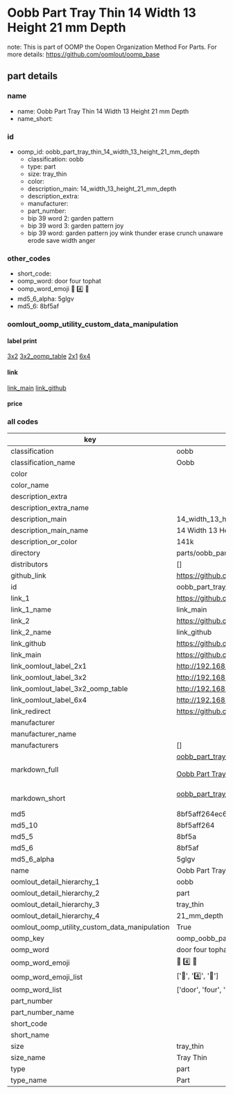 # Oobb Part Tray Thin 14 Width 13 Height 21 mm Depth  

note: This is part of OOMP the Oopen Organization Method For Parts. For more details: https://github.com/oomlout/oomp_base

##  part details
  







### name
* name: Oobb Part Tray Thin 14 Width 13 Height 21 mm Depth
* name_short: 
### id
* oomp_id: oobb_part_tray_thin_14_width_13_height_21_mm_depth
  * classification: oobb
  * type: part
  * size: tray_thin
  * color: 
  * description_main: 14_width_13_height_21_mm_depth
  * description_extra: 
  * manufacturer: 
  * part_number: 
  * bip 39 word 2: garden pattern
  * bip 39 word 3: garden pattern joy
  * bip 39 word: garden pattern joy wink thunder erase crunch unaware erode save width anger

### other_codes
* short_code: 
* oomp_word: door four tophat
* oomp_word_emoji :door: :four: :tophat:
* md5_6_alpha: 5glgv
* md5_6: 8bf5af






### oomlout_oomp_utility_custom_data_manipulation
#### label print
[3x2](http://192.168.1.245:1112/?label=oomp%205glgv)
[3x2_oomp_table](http://192.168.1.108:1112/?label=oomp%205glgv)
[2x1](http://192.168.1.242:1112/?label=oomp%205glgv)
[6x4](http://192.168.1.55:1112/?label=oomp%205glgv)    

#### link

[link_main](https://github.com/oomlout/oomlout_oomp_version_1_messy/tree/main/parts/oobb_part_tray_thin_14_width_13_height_21_mm_depth) [link_github](https://github.com/oomlout/oomlout_oomp_version_1_messy/tree/main/parts/oobb_part_tray_thin_14_width_13_height_21_mm_depth)                             

#### price







### all codes 
| key | value |  
| --- | --- |  
| classification | oobb |  
| classification_name | Oobb |  
| color |  |  
| color_name |  |  
| description_extra |  |  
| description_extra_name |  |  
| description_main | 14_width_13_height_21_mm_depth |  
| description_main_name | 14 Width 13 Height 21 mm Depth |  
| description_or_color | 141k |  
| directory | parts/oobb_part_tray_thin_14_width_13_height_21_mm_depth |  
| distributors | [] |  
| github_link | https://github.com/oomlout/oomlout_oomp_part_src/tree/main/parts/oobb_part_tray_thin_14_width_13_height_21_mm_depth |  
| id | oobb_part_tray_thin_14_width_13_height_21_mm_depth |  
| link_1 | https://github.com/oomlout/oomlout_oomp_version_1_messy/tree/main/parts/oobb_part_tray_thin_14_width_13_height_21_mm_depth |  
| link_1_name | link_main |  
| link_2 | https://github.com/oomlout/oomlout_oomp_version_1_messy/tree/main/parts/oobb_part_tray_thin_14_width_13_height_21_mm_depth |  
| link_2_name | link_github |  
| link_github | https://github.com/oomlout/oomlout_oomp_version_1_messy/tree/main/parts/oobb_part_tray_thin_14_width_13_height_21_mm_depth |  
| link_main | https://github.com/oomlout/oomlout_oomp_version_1_messy/tree/main/parts/oobb_part_tray_thin_14_width_13_height_21_mm_depth |  
| link_oomlout_label_2x1 | http://192.168.1.242:1112/?label=oomp%205glgv |  
| link_oomlout_label_3x2 | http://192.168.1.245:1112/?label=oomp%205glgv |  
| link_oomlout_label_3x2_oomp_table | http://192.168.1.108:1112/?label=oomp%205glgv |  
| link_oomlout_label_6x4 | http://192.168.1.55:1112/?label=oomp%205glgv |  
| link_redirect | https://github.com/oomlout/oomlout_oomp_version_1_messy/tree/main/parts/oobb_part_tray_thin_14_width_13_height_21_mm_depth |  
| manufacturer |  |  
| manufacturer_name |  |  
| manufacturers | [] |  
| markdown_full | [oobb_part_tray_thin_14_width_13_height_21_mm_depth](none)<br>[](none)<br>[Oobb Part Tray Thin 14 Width 13 Height 21 Mm Depth](none)<br><br> |  
| markdown_short | [oobb_part_tray_thin_14_width_13_height_21_mm_depth](none)<br><br> |  
| md5 | 8bf5aff264ec669d31f0cfbcf12852fd |  
| md5_10 | 8bf5aff264 |  
| md5_5 | 8bf5a |  
| md5_6 | 8bf5af |  
| md5_6_alpha | 5glgv |  
| name | Oobb Part Tray Thin 14 Width 13 Height 21 mm Depth |  
| oomlout_detail_hierarchy_1 | oobb |  
| oomlout_detail_hierarchy_2 | part |  
| oomlout_detail_hierarchy_3 | tray_thin |  
| oomlout_detail_hierarchy_4 | 21_mm_depth |  
| oomlout_oomp_utility_custom_data_manipulation | True |  
| oomp_key | oomp_oobb_part_tray_thin_14_width_13_height_21_mm_depth |  
| oomp_word | door four tophat |  
| oomp_word_emoji | :door: :four: :tophat: |  
| oomp_word_emoji_list | [':door:', ':four:', ':tophat:'] |  
| oomp_word_list | ['door', 'four', 'tophat'] |  
| part_number |  |  
| part_number_name |  |  
| short_code |  |  
| short_name |  |  
| size | tray_thin |  
| size_name | Tray Thin |  
| type | part |  
| type_name | Part |  

